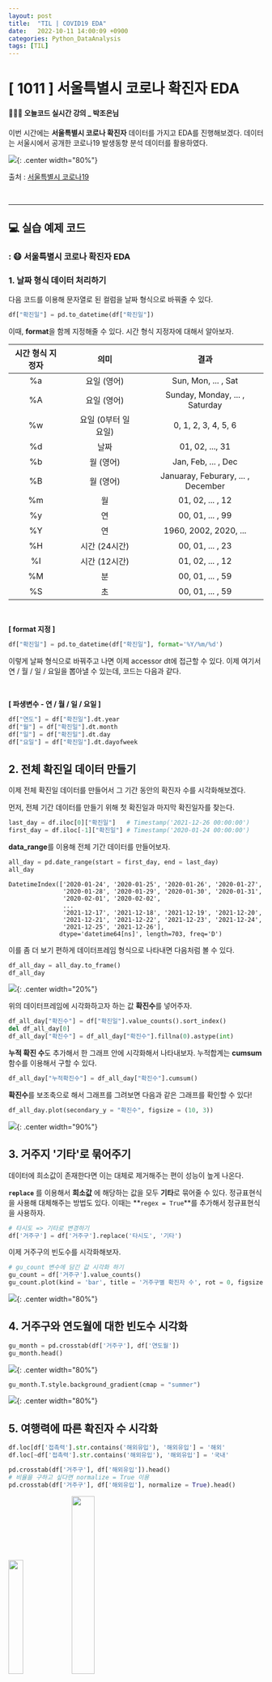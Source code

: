 ```yaml
---
layout: post
title:  "TIL | COVID19 EDA"
date:   2022-10-11 14:00:09 +0900
categories: Python_DataAnalysis
tags: [TIL]
---
```

# [ 1011 ] 서울특별시 코로나 확진자 EDA
#### 👩🏻‍💻 오늘코드 실시간 강의 _ 박조은님
이번 시간에는 **서울특별시 코로나 확진자** 데이터를 가지고 EDA를 진행해보겠다. 데이터는 서울시에서 공개한 코로나19 발생동향 분석 데이터를 활용하였다.

![](/assets/img/img_221011/seoul_corona.png){: .center width="80%"}

출처 : [서울특별시 코로나19](http://www.seoul.go.kr/coronaV/coronaStatus.do)

<!-- 📙 이번 포스트에서는 **이론 및 개념**을 중심적으로 다룰 예정이다. -->

<br/>

***

<!-- ## 📙 이론 및 개념 -->

## 💻 실습 예제 코드
### : 😷 서울특별시 코로나 확진자 EDA

### 1. 날짜 형식 데이터 처리하기

다음 코드를 이용해 문자열로 된 컬럼을 날짜 형식으로 바꿔줄 수 있다.

```python
df["확진일"] = pd.to_datetime(df["확진일"])
```

이때, **format**을 함께 지정해줄 수 있다. 시간 형식 지정자에 대해서 알아보자.


|시간 형식 지정자| &nbsp; |의미| &nbsp; |결과|
|:---:|---|:---:|---|:---:|
|%a||요일 (영어)| |Sun, Mon, ... , Sat|
|%A||요일 (영어)||Sunday, Monday, ... , Saturday|
|%w||요일 (0부터 일요일)||0, 1, 2, 3, 4, 5, 6|
|%d||날짜||01, 02, ..., 31|
|%b||월 (영어)||Jan, Feb, ... , Dec|
|%B||월 (영어)||Januaray, Feburary, ... , December|
|%m||월||01, 02, ... , 12|
|%y||연||00, 01, ... , 99|
|%Y||연||1960, 2002, 2020, ... |
|%H||시간 (24시간)||00, 01, ... , 23|
|%I||시간 (12시간)||01, 02, ... , 12|
|%M||분||00, 01, ... , 59|
|%S||초||00, 01, ... , 59|

<br/>

**[ format 지정 ]**
```python
df["확진일"] = pd.to_datetime(df["확진일"], format='%Y/%m/%d')
```

이렇게 날짜 형식으로 바꿔주고 나면 이제 accessor dt에 접근할 수 있다. 이제 여기서 연 / 월 / 일 / 요일을 뽑아낼 수 있는데, 코드는 다음과 같다. 

<br/>

**[ 파생변수 - 연 / 월 / 일 / 요일 ]**
```python
df["연도"] = df["확진일"].dt.year
df["월"] = df["확진일"].dt.month
df["일"] = df["확진일"].dt.day
df["요일"] = df["확진일"].dt.dayofweek
```

## 2. 전체 확진일 데이터 만들기
이제 전체 확진일 데이터를 만들어서 그 기간 동안의 확진자 수를 시각화해보겠다.

먼저, 전체 기간 데이터를 만들기 위해 첫 확진일과 마지막 확진일자를 찾는다.

```python
last_day = df.iloc[0]["확진일"]   # Timestamp('2021-12-26 00:00:00')
first_day = df.iloc[-1]["확진일"] # Timestamp('2020-01-24 00:00:00')
```

**data_range**를 이용해 전체 기간 데이터를 만들어보자. 

```python
all_day = pd.date_range(start = first_day, end = last_day)
all_day
```
```
DatetimeIndex(['2020-01-24', '2020-01-25', '2020-01-26', '2020-01-27',
               '2020-01-28', '2020-01-29', '2020-01-30', '2020-01-31',
               '2020-02-01', '2020-02-02',
               ...
               '2021-12-17', '2021-12-18', '2021-12-19', '2021-12-20',
               '2021-12-21', '2021-12-22', '2021-12-23', '2021-12-24',
               '2021-12-25', '2021-12-26'],
              dtype='datetime64[ns]', length=703, freq='D')
```

이를 좀 더 보기 편하게 데이터프레임 형식으로 나타내면 다음처럼 볼 수 있다.

```python
df_all_day = all_day.to_frame()
df_all_day
```

![](/assets/img/img_221011/df_all_day.png){: .center  width="20%"}

위의 데이터프레임에 시각화하고자 하는 값 **확진수**를 넣어주자.

```python
df_all_day["확진수"] = df["확진일"].value_counts().sort_index()
del df_all_day[0]
df_all_day["확진수"] = df_all_day["확진수"].fillna(0).astype(int)
```

**누적 확진 수**도 추가해서 한 그래프 안에 시각화해서 나타내보자. 누적합계는 **cumsum** 함수를 이용해서 구할 수 있다.

```python
df_all_day["누적확진수"] = df_all_day["확진수"].cumsum()
```

**확진수**를 보조축으로 해서 그래프를 그려보면 다음과 같은 그래프를 확인할 수 있다!

```python
df_all_day.plot(secondary_y = "확진수", figsize = (10, 3))
```
![](/assets/img/img_221011/sum_cumsum.png){: .center width="90%"}



## 3. 거주지 '기타'로 묶어주기
데이터에 희소값이 존재한다면 이는 대체로 제거해주는 편이 성능이 높게 나온다. 

**`replace`** 를 이용해서 **희소값** 에 해당하는 값을 모두 **기타**로 묶어줄 수 있다. 정규표현식을 사용해 대체해주는 방법도 있다. 이때는 **`regex = True`**를 추가해서 정규표현식을 사용하자.

```python
# 타시도 => 기타로 변경하기
df['거주구'] = df['거주구'].replace('타시도', '기타')
```

이제 거주구의 빈도수를 시각화해보자.

```python
# gu_count 변수에 담긴 값 시각화 하기
gu_count = df['거주구'].value_counts()
gu_count.plot(kind = 'bar', title = '거주구별 확진자 수', rot = 0, figsize = (15,10))
```

![](/assets/img/img_221011/gu_counts.png){: .center width="80%"}

## 4. 거주구와 연도월에 대한 빈도수 시각화

```python
gu_month = pd.crosstab(df['거주구'], df['연도월'])
gu_month.head()
```

![](/assets/img/img_221011/gu_month.png){: .center width="80%"}

```python
gu_month.T.style.background_gradient(cmap = "summer")
```

![](/assets/img/img_221011/gu_month_summer.png){: .center width="80%"}

## 5. 여행력에 따른 확진자 수 시각화

```python
df.loc[df['접촉력'].str.contains('해외유입'), '해외유입'] = '해외'
df.loc[~df['접촉력'].str.contains('해외유입'), '해외유입'] = '국내'
```

```python
pd.crosstab(df['거주구'], df['해외유입']).head()
# 비율을 구하고 싶다면 normalize = True 이용
pd.crosstab(df['거주구'], df['해외유입'], normalize = True).head()
```
<p align='center'>

<img src = '/assets/img/img_221011/gu_travel.png' width='24%'> <img src = '/assets/img/img_221011/gu_travel_ratio.png' width='30%'> 
<!-- ![](/assets/img/img_221011/gu_month_summer.png){: width="30%"}![](/assets/img/img_221011/gu_month_summer.png){:  width="30%"} -->

</p>

```python
pd.crosstab(df['거주구'], df['해외유입']).plot(kind = 'bar', rot = 0, stacked = True, figsize = (15, 10), legend = 'reverse')
```

![](/assets/img/img_221011/gu_travel_stacked.png){: .center width="80%"}

## 6. 거주구에 따른 요일별 확진자 빈도수

```python
df_gu_weekday = pd.pivot_table(data = df, index = '거주구', columns = '요일명', values = '환자', aggfunc = 'count')
df_gu_weekday[weekday_list].style.bar()
```

![](/assets/img/img_221011/df_gu_weekday.png){: .center width="80%"}

## 7. 연도 - 월 - 환자 수

```python
df.groupby(['연도', '월'])['환자'].count().unstack(level=-1)
```

![](/assets/img/img_221011/year_month_patient.png){: .center width="80%"}



### 다음 포스트에서 만나요 🙌


<br/>

***

## 참고 <br/>

### 🤔 str.replace와 replace 차이점
**<mark style='background-color: #f5f0ff'>str.replace</mark>**는 **<font color='red'>일부</font>만 일치**해도 replace해주고, **<mark style='background-color: #f5f0ff'>replace</mark>**는 **<font color='red'>전체</font>가 일치**해야 replace를 해준다. <br/>
replace는 **dataframe**과 **series**에 모두 사용가능하며, str.replace는 **Series에만** 사용 가능하다.


### 🤔 치사율을 구할 땐 normalize = True로 비율을 구하면 안된다?
**사망**에 대해 **normalize = True**로 비율을 구하면 전체 사망자 수에 대한 비율을 구하는 것으로, 치사율과는 다른 값을 나타낸다. 치사율은 **`사망자 수 / (퇴원환자 수 + 사망자 수) * 100`**으로 구한다.

### 🤔 regex = True 써주는 이유?
나중에 **regex = False** 인 경우가 **default**로 바뀔 수도 있다.
```
FutureWarning: The default value of regex will change from True to False in a future version.
```

### 출처

[판다스 - to_datetime : format, dt](https://steadiness-193.tistory.com/171)

<!-- ### 🐾　　🐾
### 🐾　　🐾
### 🐾　　🐾
### 🐾　　🐾
### 🐾　　🐾
### 🐾　　🐾 
<font color='dodgerblue'> 예쁜 파랑 </font>
<font color='lightgray'>Miss</font>
<mark style='background-color: #f1f8ff'> 연한 파랑 </mark>
<mark style='background-color: #fff5b1'> 연한 노랑 </mark>
<mark style='background-color: #ffdce0'> 연한 빨강 </mark>
<mark style='background-color: #dcffe4'> 연한 초록 </mark>
<mark style='background-color: #f5f0ff'> 연한 보라 </mark>
<mark style='background-color: #f6f8fa'> 연한 회색 </mark>
-->
